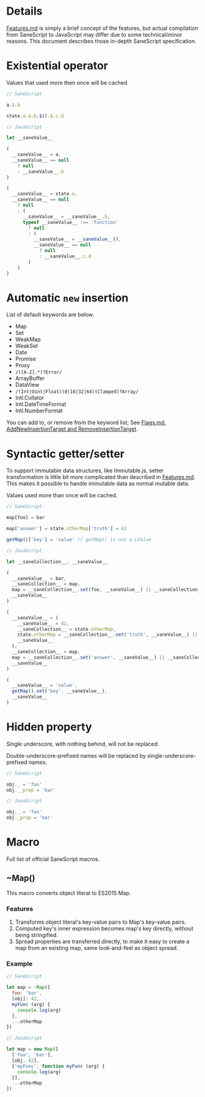 Details
========

[Features.md](https://github.com/SaneScript/SaneScript/blob/master/Features.md) is simply a brief concept of the features, but actual compilation from SaneScript to JavaScript may differ due to some technical/minor reasons. This document describes those in-depth SaneScript specification.

# Existential operator

Values that used more then once will be cached.

```js
// SaneScript

a.$.b

state.a.$.b.$().$.c.d
```

```js
// JavaScript

let __saneValue__

(
  __saneValue__ = a,
  __saneValue__ == null
    ? null
    : __saneValue__.b
)

(
  __saneValue__ = state.a,
  __saneValue__ == null
    ? null
    : (
      __saneValue__ = __saneValue__.b,
      typeof __saneValue__ !== 'function'
        ? null
        : (
          __saneValue__ = __saneValue__(),
          __saneValue__ == null
            ? null
            : __saneValue__.c.d
        )
    )
)
```

# Automatic `new` insertion

List of default keywords are below.

- Map
- Set
- WeakMap
- WeakSet
- Date
- Promise
- Proxy
- `/([A-Z].*)?Error/`
- ArrayBuffer
- DataView
- `/(Int|Uint|Float)(8|16|32|64)(Clamped)?Array/`
- Intl.Collator
- Intl.DateTimeFormat
- Intl.NumberFormat

You can add to, or remove from the keyword list; See [Flags.md, AddNewInsertionTarget and RemoveInsertionTarget](https://github.com/SaneScript/SaneScript/blob/master/Flags.md#AddNewInsertionTarget).

# Syntactic getter/setter

To support immutable data structures, like Immutable.js, setter transformation is little bit more complicated than described in [Features.md](https://github.com/SaneScript/SaneScript/blob/master/Features.md). This makes it possible to handle immutable data as normal mutable data.

Values used more than once will be cached.

```js
// SaneScript

map[foo] = bar

map['answer'] = state.otherMap['truth'] = 42

getMap()['key'] = 'value' // getMap() is not a LValue
```

```js
// JavaScript

let __saneCollection__, __saneValue__

(
  __saneValue__ = bar,
  __saneCollection__ = map,
  map = __saneCollection__.set(foo, __saneValue__) || __saneCollection__,
  __saneValue__
)

(
  __saneValue__ = (
    __saneValue__ = 42,
    __saneCollection__ = state.otherMap,
    state.otherMap = __saneCollection__.set('truth', __saneValue__) || __saneCollection__,
    __saneValue__
  ),
  __saneCollection__ = map,
  map = __saneCollection__.set('answer', __saneValue__) || __saneCollection__,
  __saneValue__
)

(
  __saneValue__ = 'value',
  getMap().set('key', __saneValue__),
  __saneValue__
)
```

# Hidden property

Single underscore, with nothing behind, will not be replaced.

Double-underscore-prefixed names will be replaced by single-underscore-prefixed names.

```js
// SaneScript

obj._ = 'foo'
obj.__prop = 'bar'
```

```js
// JavaScript

obj._ = 'foo'
obj._prop = 'bar'
```

# Macro

Full list of official SaneScript macros.

## ~Map()

This macro converts object literal to ES2015 Map.

### Features

1. Transforms object literal's key-value pairs to Map's key-value pairs.
1. Computed key's inner expression becomes map's key directly, without being stringified.
1. Spread properties are transferred directly, to make it easy to create a map from an existing map, same look-and-feel as object spread.

### Example

```js
// SaneScript

let map = ~Map({
  foo: 'bar',
  [obj]: 42,
  myFunc (arg) {
    console.log(arg)
  },
  ...otherMap
})
```

```js
// JavaScript

let map = new Map([
  ['foo', 'bar'],
  [obj, 42],
  ['myFunc', function myFunc (arg) {
    console.log(arg)
  }],
  ...otherMap
])
```
